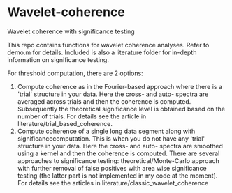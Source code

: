 # Wavelet-coherence
Wavelet coherence with significance testing

This repo contains functions for wavelet coherence analyses. Refer to demo.m for details.
Included is also a literature folder for in-depth information on significance testing.

For threshold computation, there are 2 options:
1) Compute coherence as in the Fourier-based approach where there is a 'trial' structure in your data. Here the cross- and auto- spectra are averaged across trials and then the coherence is computed. Subsequently the theoretical significance level is obtained based on the number of trials. For details see the article in literature/trial_based_coherence.
2) Compute coherence of a single long data segment along with significancecomputation. This is when you do not have any 'trial' structure in your data. Here the cross- and auto- spectra are smoothed using a kernel and then the coherence is computed. There are several approaches to significance testing: theoretical/Monte-Carlo approach with further removal of false positives with area wise significance testing (the latter part is not implemented in my code at the moment). For details see the articles in literature/classic_wavelet_coherence
